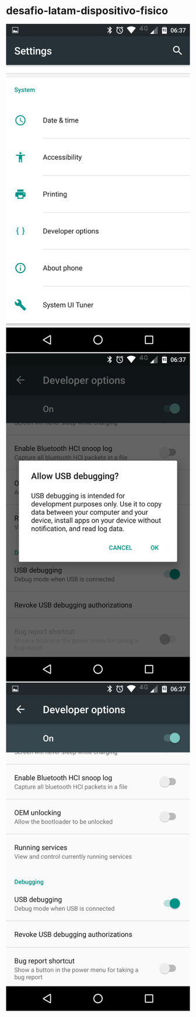# desafio-latam-dispositivo-fisico

<img src="img/1.png" />
<img src="img/2.png" />
<img src="img/3.png" />

